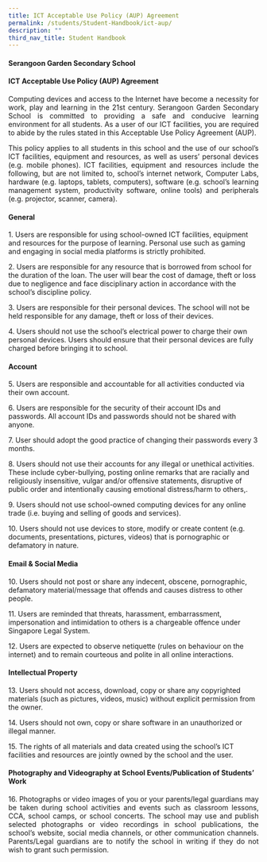 ```yaml
---
title: ICT Acceptable Use Policy (AUP) Agreement
permalink: /students/Student-Handbook/ict-aup/
description: ""
third_nav_title: Student Handbook
---
```

#### **Serangoon Garden Secondary School**

#### **ICT Acceptable Use Policy (AUP) Agreement** 

<p style="text-align: justify;"> Computing devices and access to the Internet have become a necessity for work, play and learning in the 21st century. Serangoon Garden Secondary School is committed to providing a safe and conducive learning environment for all students. As a user of our ICT facilities, you are required to abide by the rules stated in this Acceptable Use Policy Agreement (AUP). </p>

<p style="text-align: justify;"> This policy applies to all students in this school and the use of our school’s ICT facilities, equipment and resources, as well as users’ personal devices (e.g. mobile phones). ICT facilities, equipment and resources include the following, but are not limited to, school’s internet network, Computer Labs, hardware (e.g. laptops, tablets, computers), software (e.g. school’s learning management system, productivity software, online tools) and peripherals (e.g. projector, scanner, camera). </p>

#### **General**

<p>1.  Users are responsible for using school-owned ICT facilities, equipment and resources for the purpose of learning. Personal use such as gaming and engaging in social media platforms is strictly prohibited.</p>
<p>2.  Users are responsible for any resource that is borrowed from school for the duration of the loan. The user will bear the cost of damage, theft or loss due to negligence and face disciplinary action in accordance with the school’s discipline policy.</p>
<p>3.  Users are responsible for their personal devices. The school will not be held responsible for any damage, theft or loss of their devices.</p>
<p>4.  Users should not use the school’s electrical power to charge their own personal devices. Users should ensure that their personal devices are fully charged before bringing it to school.</p>

#### **Account**

<p>5.  Users are responsible and accountable for all activities conducted via their own account.</p>
<p>6.  Users are responsible for the security of their account IDs and passwords. All account IDs and passwords should not be shared with anyone.</p>
<p>7.  User should adopt the good practice of changing their passwords every 3 months.</p>
<p>8.  Users should not use their accounts for any illegal or unethical activities. These include cyber-bullying, posting online remarks that are racially and religiously insensitive, vulgar and/or offensive statements, disruptive of public order and intentionally causing emotional distress/harm to others,.</p>
<p>9.  Users should not use school-owned computing devices for any online trade (i.e. buying and selling of goods and services).</p>
<p>10.  Users should not use devices to store, modify or create content (e.g. documents, presentations, pictures, videos) that is pornographic or defamatory in nature.</p>

#### **Email & Social Media**

<p>10.  Users should not post or share any indecent, obscene, pornographic, defamatory material/message that offends and causes distress to other people.</p>
<p>11.  Users are reminded that threats, harassment, embarrassment, impersonation and intimidation to others is a chargeable offence under Singapore Legal System.</p>
<p>12.  Users are expected to observe netiquette (rules on behaviour on the internet) and to remain courteous and polite in all online interactions.</p>

#### **Intellectual Property**

<p>13.  Users should not access, download, copy or share any copyrighted materials (such as pictures, videos, music) without explicit permission from the owner.</p>
<p>14.  Users should not own, copy or share software in an unauthorized or illegal manner.</p>
<p>15.  The rights of all materials and data created using the school’s ICT facilities and resources are jointly owned by the school and the user.</p>

#### **Photography and Videography at School Events/Publication of Students’ Work**

<p style="text-align: justify;">16.  Photographs or video images of you or your parents/legal guardians may be taken during school activities and events such as classroom lessons, CCA, school camps, or school concerts. The school may use and publish selected photographs or video recordings in school publications, the school’s website, social media channels, or other communication channels. Parents/Legal guardians are to notify the school in writing if they do not wish to grant such permission.</p>